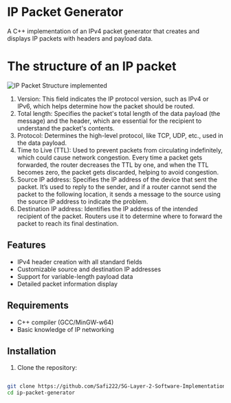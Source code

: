 # IP Packet Generator

A C++ implementation of an IPv4 packet generator that creates and displays IP packets with headers and payload data.

# The structure of an IP packet

![IP Packet Structure implemented]([https://github.com/Safi222/5G-Layer-2-Software-Implementation/blob/c9489e57f29a6aa62f6dd01fd97e9be1d91635eb/assets/IpPacket.png])

1. Version: This field indicates the IP protocol version, such as IPv4 or IPv6, which helps determine how the packet should be routed.
2. Total length: Specifies the packet's total length of the data payload (the message) and the header, which are essential for the recipient to understand the packet's contents.
3. Protocol: Determines the high-level protocol, like TCP, UDP, etc., used in the data payload.
4. Time to Live (TTL): Used to prevent packets from circulating indefinitely, which could cause network congestion. Every time a packet gets forwarded, the router decreases the TTL by one, and when the TTL becomes zero, the packet gets discarded, helping to avoid congestion.
5. Source IP address: Specifies the IP address of the device that sent the packet. It’s used to reply to the sender, and if a router cannot send the packet to the following location, it sends a message to the source using the source IP address to indicate the problem.
6. Destination IP address: Identifies the IP address of the intended recipient of the packet. Routers use it to determine where to forward the packet to reach its final destination.

## Features

- IPv4 header creation with all standard fields
- Customizable source and destination IP addresses
- Support for variable-length payload data
- Detailed packet information display

## Requirements

- C++ compiler (GCC/MinGW-w64)
- Basic knowledge of IP networking

## Installation

1. Clone the repository:

```bash

git clone https://github.com/Safi222/5G-Layer-2-Software-Implementation.git
cd ip-packet-generator
